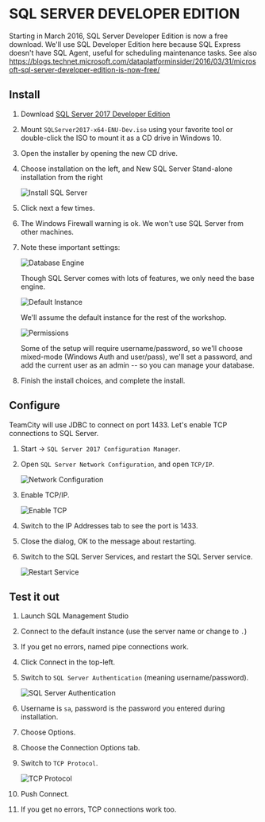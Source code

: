 SQL SERVER DEVELOPER EDITION
============================

Starting in March 2016, SQL Server Developer Edition is now a free download.  We'll use SQL Developer Edition here because SQL Express doesn't have SQL Agent, useful for scheduling maintenance tasks.  See also https://blogs.technet.microsoft.com/dataplatforminsider/2016/03/31/microsoft-sql-server-developer-edition-is-now-free/

Install
-------

1. Download [SQL Server 2017 Developer Edition](https://www.microsoft.com/en-us/sql-server/sql-server-downloads)

2. Mount `SQLServer2017-x64-ENU-Dev.iso` using your favorite tool or double-click the ISO to mount it as a CD drive in Windows 10.

3. Open the installer by opening the new CD drive.

4. Choose installation on the left, and New SQL Server Stand-alone installation from the right

   ![Install SQL Server](1-installer.png)

5. Click next a few times.

6. The Windows Firewall warning is ok.  We won't use SQL Server from other machines.

7. Note these important settings:

   ![Database Engine](2-install-engine.png)

   Though SQL Server comes with lots of features, we only need the base engine.

   ![Default Instance](3-default-instance.png)

   We'll assume the default instance for the rest of the workshop.

   ![Permissions](4-permissions.png)

   Some of the setup will require username/password, so we'll choose mixed-mode (Windows Auth and user/pass), we'll set a password, and add the current user as an admin -- so you can manage your database.

8. Finish the install choices, and complete the install.


Configure
---------

TeamCity will use JDBC to connect on port 1433.  Let's enable TCP connections to SQL Server.

1. Start -> `SQL Server 2017 Configuration Manager`.

2. Open `SQL Server Network Configuration`, and open `TCP/IP`.

   ![Network Configuration](5-configuration-manager.png)

3. Enable TCP/IP.

   ![Enable TCP](6-enable-tcp.png)

4. Switch to the IP Addresses tab to see the port is 1433.

5. Close the dialog, OK to the message about restarting.

6. Switch to the SQL Server Services, and restart the SQL Server service.

   ![Restart Service](7-restart-service.png)


Test it out
-----------

1. Launch SQL Management Studio

2. Connect to the default instance (use the server name or change to `.`)

3. If you get no errors, named pipe connections work.

4. Click Connect in the top-left.

5. Switch to `SQL Server Authentication` (meaning username/password).

   ![SQL Server Authentication](8-sql-authentication.png)

6. Username is `sa`, password is the password you entered during installation.

7. Choose Options.

8. Choose the Connection Options tab.

9. Switch to `TCP Protocol`.

   ![TCP Protocol](9-tcp-protocol.png)

10. Push Connect.

11. If you get no errors, TCP connections work too.
